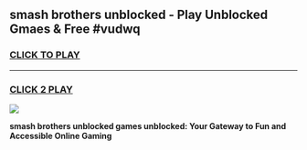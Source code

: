 
## smash brothers unblocked - Play Unblocked Gmaes & Free #vudwq
<h3>
<a href="https://news.freeplayer.one?title=smash_brothers_unblocked&ref=03M">CLICK TO PLAY</a></h3>
<hr>

<h3>
<a href="https://news.freeplayer.one?title=smash_brothers_unblocked&ref=03M">CLICK 2 PLAY</a>
  
</h3>

<a href="https://news.freeplayer.one?title=smash_brothers_unblocked&ref=03M"><img src="https://clearcache.store/games.png"></a>


**smash brothers unblocked games unblocked: Your Gateway to Fun and Accessible Online Gaming**

